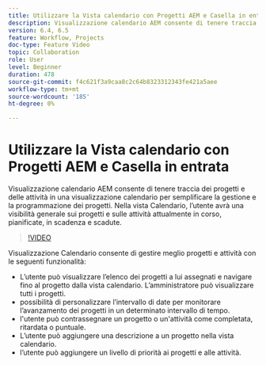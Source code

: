 ```yaml
---
title: Utilizzare la Vista calendario con Progetti AEM e Casella in entrata
description: Visualizzazione calendario AEM consente di tenere traccia dei progetti e delle attività in una visualizzazione calendario per semplificare la gestione e la programmazione dei progetti. Nella vista Calendario, l’utente avrà una visibilità generale sui progetti e sulle attività attualmente in corso, pianificate, in scadenza e scadute.
version: 6.4, 6.5
feature: Workflow, Projects
doc-type: Feature Video
topic: Collaboration
role: User
level: Beginner
duration: 478
source-git-commit: f4c621f3a9caa8c2c64b8323312343fe421a5aee
workflow-type: tm+mt
source-wordcount: '185'
ht-degree: 0%

---
```



# Utilizzare la Vista calendario con Progetti AEM e Casella in entrata

Visualizzazione calendario AEM consente di tenere traccia dei progetti e delle attività in una visualizzazione calendario per semplificare la gestione e la programmazione dei progetti. Nella vista Calendario, l’utente avrà una visibilità generale sui progetti e sulle attività attualmente in corso, pianificate, in scadenza e scadute.

>[!VIDEO](https://video.tv.adobe.com/v/16804?quality=12&learn=on)

Visualizzazione Calendario consente di gestire meglio progetti e attività con le seguenti funzionalità:

* L’utente può visualizzare l’elenco dei progetti a lui assegnati e navigare fino al progetto dalla vista calendario. L’amministratore può visualizzare tutti i progetti.
* possibilità di personalizzare l’intervallo di date per monitorare l’avanzamento dei progetti in un determinato intervallo di tempo.
* l&#39;utente può contrassegnare un progetto o un&#39;attività come completata, ritardata o puntuale.
* L’utente può aggiungere una descrizione a un progetto nella vista calendario.
* l’utente può aggiungere un livello di priorità ai progetti e alle attività.

